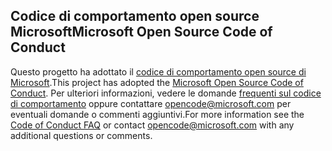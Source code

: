 ## <a name="microsoft-open-source-code-of-conduct"></a><span data-ttu-id="b7262-101">Codice di comportamento open source Microsoft</span><span class="sxs-lookup"><span data-stu-id="b7262-101">Microsoft Open Source Code of Conduct</span></span>
<span data-ttu-id="b7262-102">Questo progetto ha adottato il [codice di comportamento open source di Microsoft](https://opensource.microsoft.com/codeofconduct/).</span><span class="sxs-lookup"><span data-stu-id="b7262-102">This project has adopted the [Microsoft Open Source Code of Conduct](https://opensource.microsoft.com/codeofconduct/).</span></span>
<span data-ttu-id="b7262-103">Per ulteriori informazioni, vedere le domande [frequenti sul codice di comportamento](https://opensource.microsoft.com/codeofconduct/faq/) oppure contattare [opencode@microsoft.com](mailto:opencode@microsoft.com) per eventuali domande o commenti aggiuntivi.</span><span class="sxs-lookup"><span data-stu-id="b7262-103">For more information see the [Code of Conduct FAQ](https://opensource.microsoft.com/codeofconduct/faq/) or contact [opencode@microsoft.com](mailto:opencode@microsoft.com) with any additional questions or comments.</span></span>